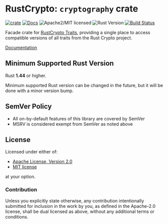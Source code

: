 # RustCrypto: `cryptography` crate

[![crate][crate-image]][crate-link]
[![Docs][docs-image]][docs-link]
![Apache2/MIT licensed][license-image]
![Rust Version][rustc-image]
[![Build Status][build-image]][build-link]

Facade crate for [RustCrypto Traits][1], providing a single place to
access compatible versions of all traits from the Rust Crypto project.

[Documentation][docs-link]

## Minimum Supported Rust Version

Rust **1.44** or higher.

Minimum supported Rust version can be changed in the future, but it will be
done with a minor version bump.

## SemVer Policy

- All on-by-default features of this library are covered by SemVer
- MSRV is considered exempt from SemVer as noted above

## License

Licensed under either of:

 * [Apache License, Version 2.0](http://www.apache.org/licenses/LICENSE-2.0)
 * [MIT license](http://opensource.org/licenses/MIT)

at your option.

### Contribution

Unless you explicitly state otherwise, any contribution intentionally submitted
for inclusion in the work by you, as defined in the Apache-2.0 license, shall be
dual licensed as above, without any additional terms or conditions.

[//]: # (badges)

[crate-image]: https://img.shields.io/crates/v/cryptography.svg
[crate-link]: https://crates.io/crates/cryptography
[docs-image]: https://docs.rs/cryptography/badge.svg
[docs-link]: https://docs.rs/cryptography/
[license-image]: https://img.shields.io/badge/license-Apache2.0/MIT-blue.svg
[rustc-image]: https://img.shields.io/badge/rustc-1.44+-blue.svg
[build-image]: https://github.com/RustCrypto/traits/workflows/cryptography/badge.svg?branch=master&event=push
[build-link]: https://github.com/RustCrypto/traits/actions?query=workflow%3Acryptography

[//]: # (footnotes)

[1]: https://github.com/RustCrypto/traits
